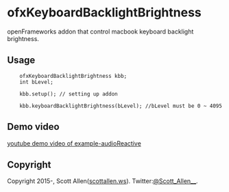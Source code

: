 # ofxKeyboardBacklightBrightness
openFrameworks addon that control macbook keyboard backlight brightness.

## Usage

        ofxKeyboardBacklightBrightness kbb;
        int bLevel;

        kbb.setup(); // setting up addon

        kbb.keyboardBacklightBrightness(bLevel); //bLevel must be 0 ~ 4095

## Demo video
[youtube demo video of example-audioReactive](https://youtu.be/jp7_C1nlYPQ)

## Copyright
Copyright 2015-, Scott Allen([scottallen.ws](http://scottallen.ws)).
Twitter:[@Scott_Allen__](https://twitter.com/#!/Scott_Allen__ "twitter@Scott_Allen__").

